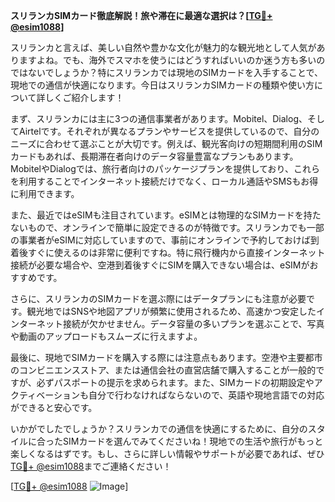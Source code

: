 **スリランカSIMカード徹底解説！旅や滞在に最適な選択は？[[TG💪+ @esim1088](https://t.me/s/esim1088)]**

スリランカと言えば、美しい自然や豊かな文化が魅力的な観光地として人気がありますよね。でも、海外でスマホを使うにはどうすればいいのか迷う方も多いのではないでしょうか？特にスリランカでは現地のSIMカードを入手することで、現地での通信が快適になります。今日はスリランカSIMカードの種類や使い方について詳しくご紹介します！

まず、スリランカには主に3つの通信事業者があります。Mobitel、Dialog、そしてAirtelです。それぞれが異なるプランやサービスを提供しているので、自分のニーズに合わせて選ぶことが大切です。例えば、観光客向けの短期間利用のSIMカードもあれば、長期滞在者向けのデータ容量豊富なプランもあります。MobitelやDialogでは、旅行者向けのパッケージプランを提供しており、これらを利用することでインターネット接続だけでなく、ローカル通話やSMSもお得に利用できます。

また、最近ではeSIMも注目されています。eSIMとは物理的なSIMカードを持たないもので、オンラインで簡単に設定できるのが特徴です。スリランカでも一部の事業者がeSIMに対応していますので、事前にオンラインで予約しておけば到着後すぐに使えるのは非常に便利ですね。特に飛行機内から直接インターネット接続が必要な場合や、空港到着後すぐにSIMを購入できない場合は、eSIMがおすすめです。

さらに、スリランカのSIMカードを選ぶ際にはデータプランにも注意が必要です。観光地ではSNSや地図アプリが頻繁に使用されるため、高速かつ安定したインターネット接続が欠かせません。データ容量の多いプランを選ぶことで、写真や動画のアップロードもスムーズに行えますよ。

最後に、現地でSIMカードを購入する際には注意点もあります。空港や主要都市のコンビニエンスストア、または通信会社の直営店舗で購入することが一般的ですが、必ずパスポートの提示を求められます。また、SIMカードの初期設定やアクティベーションも自分で行わなければならないので、英語や現地言語での対応ができると安心です。

いかがでしたでしょうか？スリランカでの通信を快適にするために、自分のスタイルに合ったSIMカードを選んでみてくださいね！現地での生活や旅行がもっと楽しくなるはずです。もし、さらに詳しい情報やサポートが必要であれば、ぜひ[TG💪+ @esim1088](https://t.me/s/esim1088)までご連絡ください！

[[TG💪+ @esim1088](https://t.me/s/esim1088) ![Image](https://i.postimg.cc/Y0z9fWf4/image.png)]